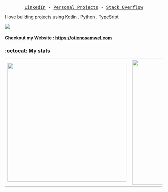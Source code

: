 <p align="center">
  <samp>
    <a href="https://www.linkedin.com/in/otienosamwel">LinkedIn</a> -
    <a href="https://otienosamwel.com/#projects">Personal Projects</a> -
    <a href="https://stackoverflow.com/users/13607872/otienosamwel">Stack Overflow</a>
  </samp>
</p>

I love building projects using Kotlin . Python . TypeSript

![](https://komarev.com/ghpvc/?username=katungi)

 #### Checkout my Website : https://otienosamwel.com

### :octocat: My stats
  <table>
  <tr>
      <td><img width="380px" align="left" src="https://github-readme-stats.vercel.app/api?username=OtienoSamwel&show_icons=true"/></td>
      <td><img width="400px" align="left" src="https://github-readme-stats.vercel.app/api/top-langs/?username=OtienoSamwel&hide=css&layout=compact"/></td>     
     <td><img align="left" src="https://github-readme-streak-stats.herokuapp.com/?user=RyanKoech&show_icons=true&locale=en&layout=compact&theme=tokyonight"/></td>
  </tr>   
</table>

